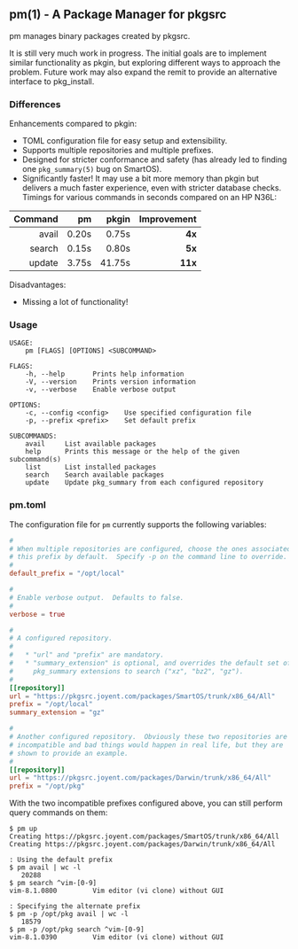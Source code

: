 ## pm(1) - A Package Manager for pkgsrc

pm manages binary packages created by pkgsrc.

It is still very much work in progress.  The initial goals are to implement
similar functionality as pkgin, but exploring different ways to approach the
problem.  Future work may also expand the remit to provide an alternative
interface to pkg\_install.

### Differences

Enhancements compared to pkgin:

* TOML configuration file for easy setup and extensibility.
* Supports multiple repositories and multiple prefixes.
* Designed for stricter conformance and safety (has already led to finding one
  `pkg_summary(5)` bug on SmartOS).
* Significantly faster!  It may use a bit more memory than pkgin but delivers
  a much faster experience, even with stricter database checks.  Timings for
  various commands in seconds compared on an HP N36L:

| Command |    pm |  pkgin | Improvement |
|--------:|------:|-------:|------------:|
|   avail | 0.20s |  0.75s |      **4x** |
|  search | 0.15s |  0.80s |      **5x** |
|  update | 3.75s | 41.75s |     **11x** |

Disadvantages:

* Missing a lot of functionality!

### Usage

```console
USAGE:
    pm [FLAGS] [OPTIONS] <SUBCOMMAND>

FLAGS:
    -h, --help       Prints help information
    -V, --version    Prints version information
    -v, --verbose    Enable verbose output

OPTIONS:
    -c, --config <config>    Use specified configuration file
    -p, --prefix <prefix>    Set default prefix

SUBCOMMANDS:
    avail     List available packages
    help      Prints this message or the help of the given subcommand(s)
    list      List installed packages
    search    Search available packages
    update    Update pkg_summary from each configured repository
```

### pm.toml

The configuration file for `pm` currently supports the following variables:

```toml
#
# When multiple repositories are configured, choose the ones associated with
# this prefix by default.  Specify -p on the command line to override.
#
default_prefix = "/opt/local"

#
# Enable verbose output.  Defaults to false.
#
verbose = true

#
# A configured repository.
#
#   * "url" and "prefix" are mandatory.
#   * "summary_extension" is optional, and overrides the default set of
#     pkg_summary extensions to search ("xz", "bz2", "gz").
#
[[repository]]
url = "https://pkgsrc.joyent.com/packages/SmartOS/trunk/x86_64/All"
prefix = "/opt/local"
summary_extension = "gz"

#
# Another configured repository.  Obviously these two repositories are
# incompatible and bad things would happen in real life, but they are
# shown to provide an example.
#
[[repository]]
url = "https://pkgsrc.joyent.com/packages/Darwin/trunk/x86_64/All"
prefix = "/opt/pkg"
```

With the two incompatible prefixes configured above, you can still perform
query commands on them:

```console
$ pm up
Creating https://pkgsrc.joyent.com/packages/SmartOS/trunk/x86_64/All
Creating https://pkgsrc.joyent.com/packages/Darwin/trunk/x86_64/All

: Using the default prefix
$ pm avail | wc -l
   20288
$ pm search ^vim-[0-9]
vim-8.1.0800         Vim editor (vi clone) without GUI

: Specifying the alternate prefix
$ pm -p /opt/pkg avail | wc -l
   18579
$ pm -p /opt/pkg search ^vim-[0-9]
vim-8.1.0390         Vim editor (vi clone) without GUI
```
